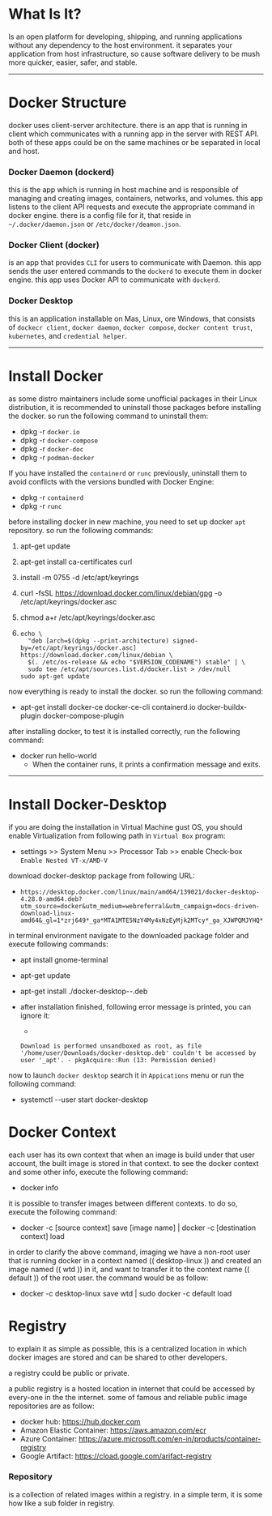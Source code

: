 # What Is It?

Is an open platform for developing, shipping, and running applications without any dependency to the host environment. it separates your application from host infrastructure, so cause software delivery to be mush more quicker, easier, safer, and stable. 



***

# Docker Structure

docker uses client-server architecture. there is an app that is running in client which communicates with a running app in the server with REST API. both of these apps could be on the same machines or be separated in local and host.



### Docker Daemon (dockerd)

this is the app which is running in host machine and is responsible of managing and creating images, containers, networks, and volumes. this app listens to the client API requests and execute the appropriate command in docker engine. there is a config file for it, that reside in `~/.docker/daemon.json` or `/etc/docker/deamon.json`.



### Docker Client (docker)

is an app that provides `CLI` for users to communicate with Daemon. this app sends the user entered commands to the `dockerd` to execute them in docker engine. this app uses Docker API to communicate with `dockerd`.



### Docker Desktop

this is an application installable on Mas, Linux, ore Windows, that consists of `dockecr client`, `docker daemon`, `docker compose`, `docker content trust`, `kubernetes`, and `credential helper`.



***

# Install Docker

as some distro maintainers include some unofficial packages in their Linux distribution, it is recommended to uninstall those packages before installing the docker. so run the following command to uninstall them:

- dpkg -r `docker.io`
- dpkg -r `docker-compose`
- dpkg -r `docker-doc`
- dpkg -r `podman-docker` 



If you have installed the `containerd` or `runc` previously, uninstall them to avoid conflicts with the versions bundled with Docker Engine:

- dpkg -r `containerd`
- dpkg -r `runc` 



before installing docker in new machine, you need to set up docker `apt` repository. so run the following commands:

1. apt-get update

2. apt-get install ca-certificates curl

3. install -m 0755 -d /etc/apt/keyrings

4. curl -fsSL https://download.docker.com/linux/debian/gpg -o /etc/apt/keyrings/docker.asc

5. chmod a+r /etc/apt/keyrings/docker.asc

6. ```
   echo \
     "deb [arch=$(dpkg --print-architecture) signed-by=/etc/apt/keyrings/docker.asc] https://download.docker.com/linux/debian \
     $(. /etc/os-release && echo "$VERSION_CODENAME") stable" | \
     sudo tee /etc/apt/sources.list.d/docker.list > /dev/null
   sudo apt-get update 
   ```



now everything is ready to install the docker. so run the following command:

- apt-get install docker-ce docker-ce-cli containerd.io docker-buildx-plugin docker-compose-plugin



after installing docker, to test it is installed correctly, run the following command:

- docker run hello-world
  - When the container runs, it prints a confirmation message and exits.



***

# Install Docker-Desktop

if you are doing the installation in Virtual Machine gust OS, you should enable Virtualization from following path in `Virtual Box` program:

- settings >> System Menu >> Processor Tab >> enable Check-box `Enable Nested VT-x/AMD-V`



download docker-desktop package from following URL:

- ```
  https://desktop.docker.com/linux/main/amd64/139021/docker-desktop-4.28.0-amd64.deb?utm_source=docker&utm_medium=webreferral&utm_campaign=docs-driven-download-linux-amd64&_gl=1*zrj649*_ga*MTA1MTE5NzY4My4xNzEyMjk2MTcy*_ga_XJWPQMJYHQ*MTcxMjQ4MjM3OC42LjEuMTcxMjQ4NjY1Ny4zMi4wLjA.
  ```



in terminal environment navigate to the downloaded package folder and execute following commands:

- apt install gnome-terminal

- apt-get update

- apt-get install ./docker-desktop-<version>-<arch>.deb

- after installation finished, following error message is printed, you can ignore it:

  -  

    ```
    Download is performed unsandboxed as root, as file '/home/user/Downloads/docker-desktop.deb' couldn't be accessed by user '_apt'. - pkgAcquire::Run (13: Permission denied)
    ```



now to launch `docker desktop` search it in `Appications` menu or run the following command:

- systemctl --user start docker-desktop



# Docker Context

each user has its own context that when an image is build under that user account, the built image is stored in that context. to see the docker context and some other info, execute the following command:

- docker info



it is possible to transfer images between different contexts. to do so, execute the following command:

- docker -c [source context] save [image name] | docker -c [destination context] load



in order to clarify the  above command, imaging we have a non-root user that is running docker in a context named (( desktop-linux )) and created an image named (( wtd )) in it, and want to transfer it to the context name (( default )) of the root user. the command would be as follow:

- docker -c desktop-linux save wtd | sudo docker -c default load 



# Registry

to explain it as simple as possible, this is a centralized location in which docker images are stored and can be shared to other developers.

a registry could be public or private.

a public registry is a hosted location in internet that could be accessed by every-one in the the internet. some of famous and reliable public image repositories are as follow:

- docker hub: https://hub.docker.com
- Amazon Elastic Container: https://aws.amazon.com/ecr
- Azure Container: https://azure.microsoft.com/en-in/products/container-registry
- Google Artifact: https://cload.google.com/arifact-registry



### Repository

is a collection of related images within a registry. in a simple term, it is some how like a sub folder in registry.
